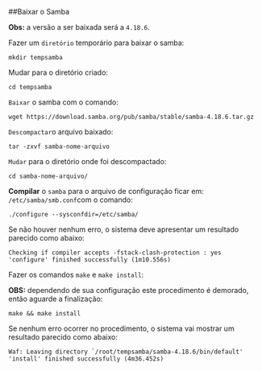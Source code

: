 ##Baixar o Samba



**Obs:**  a versão a ser baixada será a `4.18.6`.

Fazer um `diretório` temporário para baixar o samba:

```
mkdir tempsamba
```

Mudar para o diretório criado:

```
cd tempsamba
```

`Baixar` o samba com o comando:

```
wget https://download.samba.org/pub/samba/stable/samba-4.18.6.tar.gz
```

`Descompactar`o arquivo baixado:

```
tar -zxvf samba-nome-arquivo
```

`Mudar` para o diretório onde foi descompactado:

```
cd samba-nome-arquivo/
```

**Compilar** o `samba` para o arquivo de configuração ficar em: `/etc/samba/smb.conf`com o comando:

```
./configure --sysconfdir=/etc/samba/
```

Se não houver nenhum erro, o sistema deve apresentar um resultado parecido como abaixo: 

```
Checking if compiler accepts -fstack-clash-protection : yes 
'configure' finished successfully (1m10.556s)
```

Fazer os comandos `make` e `make install`:

**OBS:** dependendo de sua configuração este procedimento é demorado, então aguarde a finalização:

```
make && make install
```

Se nenhum erro ocorrer no procedimento, o sistema vai mostrar um resultado parecido como abaixo: 

```
Waf: Leaving directory `/root/tempsamba/samba-4.18.6/bin/default'
'install' finished successfully (4m36.452s)
```
